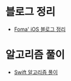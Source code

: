 # 블로그 정리

- [Foma' iOS 블로그 정리](https://github.com/fomagran/Foma-iOS/blob/main/%EB%B8%94%EB%A1%9C%EA%B7%B8%20%EC%A0%95%EB%A6%AC.md)  

# 알고리즘 풀이

 - [Swift 알고리즘 풀이](https://github.com/fomagran/Foma-iOS/blob/main/%EC%95%8C%EA%B3%A0%EB%A6%AC%EC%A6%98%ED%92%80%EC%9D%B4.md)  
